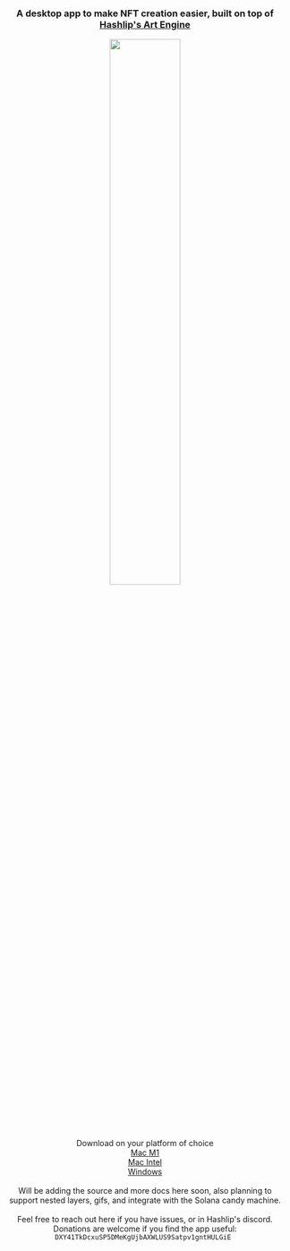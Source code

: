
<h3 align="center">
 A desktop app to make NFT creation easier, built on top of <a href="https://github.com/HashLips/hashlips_art_engine"> Hashlip's Art Engine</a>
</h3>
<p align="center">
  <img  style="width: 50%; height: 50%" src="https://user-images.githubusercontent.com/17460309/138631134-48dc54c0-279a-49cb-bae0-fab3df21fb25.gif" />
</p>
<p align="center">
  Download on your platform of choice <br>
  <a href="https://github.com/erikrichardlarson/hashlips_art_engine_ui/releases/download/0.0.1/hashlips_art_engine_m1.zip"> Mac M1</a><br>
  <a href="https://github.com/erikrichardlarson/hashlips_art_engine_ui/releases/download/0.0.1/hashlips_art_engine_intel.zip">Mac Intel</a> <br>
  <a href="https://github.com/erikrichardlarson/hashlips_art_engine_ui/releases/download/0.0.1/hashlips_art_engine.exe.zip"> Windows</a> 
  <br>
  <br>
  Will be adding the source and more docs here soon, also planning to support nested layers, gifs, and integrate with the Solana candy machine.<br><br>Feel free to reach out here if you have issues, or in Hashlip's discord. Donations are welcome if you find the app useful: <code>DXY41TkDcxuSP5DMeKgUjbAXWLUS9Satpv1gntHULGiE </code> <br>
</p>
